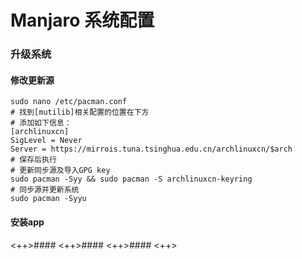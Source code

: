 # Manjaro 系统配置
### 升级系统
#### 修改更新源
```
sudo nano /etc/pacman.conf
# 找到[mutilib]相关配置的位置在下方
# 添加如下信息：
[archlinuxcn]
SigLevel = Never
Server = https://mirrois.tuna.tsinghua.edu.cn/archlinuxcn/$arch
# 保存后执行
# 更新同步源及导入GPG key
sudo pacman -Syy && sudo pacman -S archlinuxcn-keyring
# 同步源并更新系统
sudo pacman -Syyu
```
#### 安装app
 
<++>#### 
<++>#### 
<++>#### 
<++>
